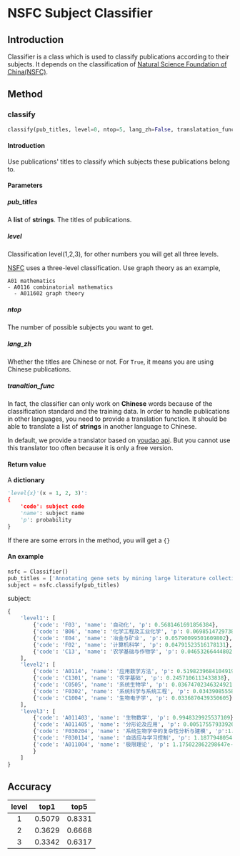 # NSFC Subject Classifier

## Introduction

Classifier is a class which is used to classify publications according to their subjects. It depends on the classification of [Natural Science Foundation of China(NSFC)](http://www.nsfc.gov.cn/nsfc/cen/xmzn/2019xmzn/15/index.html). 

## Method

### classify

```python
classify(pub_titles, level=0, ntop=5, lang_zh=False, translatation_func=youdao_translate)
```
#### Introduction

Use publications' titles to classify which subjects these publications belong to.

#### Parameters

##### pub_titles

A **list** of **strings**. The titles of publications.

##### level

Classification level(1,2,3), for other numbers you will get all three levels.

[NSFC](http://www.nsfc.gov.cn/nsfc/cen/xmzn/2019xmzn/15/index.html) uses a three-level classification. Use graph theory as an example, 

```
A01 mathematics
- A0116 combinatorial mathematics
  - A011602 graph theory
```

##### ntop

The number of possible subjects you want to get.

##### lang_zh

Whether the titles are Chinese or not. For `True`, it means you are using Chinese publications.

##### tranaltion_func

In fact, the classifier can only work on **Chinese** words because of the classification standard and the training data. In order to handle publications in other languages, you need to provide a translation function.  It should be able to translate a list of **strings** in another language to Chinese.

In default, we provide a translator based on [youdao api](http://fanyi.youdao.com/).  But you cannot use this translator too often because it is only a free version. 

#### Return value

A **dictionary**

```python
'level{x}'(x = 1, 2, 3)':
{
    'code': subject code
    'name': subject name
    'p': probability
}
```

If there are some errors in the method, you will get a `{}`

#### An example

```python
nsfc = Classifier()
pub_titles = ['Annotating gene sets by mining large literature collections with protein networks.']
subject = nsfc.classify(pub_titles)
```

subject:

```python
{
    'level1': [
        {'code': 'F03', 'name': '自动化', 'p': 0.5681461691856384},
        {'code': 'B06', 'name': '化学工程及工业化学', 'p': 0.06985147297382355},
        {'code': 'E04', 'name': '冶金与矿业', 'p': 0.05790099501609802},
        {'code': 'F02', 'name': '计算机科学', 'p': 0.04791523516178131},
        {'code': 'C13', 'name': '农学基础与作物学', 'p': 0.04653266444802284}
    ], 
    'level2': [
        {'code': 'A0114', 'name': '应用数学方法', 'p': 0.5198239684104919},
        {'code': 'C1301', 'name': '农学基础', 'p': 0.2457106113433838},
        {'code': 'C0505', 'name': '系统生物学', 'p': 0.03674702346324921},
        {'code': 'F0302', 'name': '系统科学与系统工程', 'p': 0.034390855580568314},
        {'code': 'C1004', 'name': '生物电子学', 'p': 0.0336870439350605}
    ], 
    'level3': [
        {'code': 'A011403', 'name': '生物数学', 'p': 0.9948329925537109},
        {'code': 'A011405', 'name': '分形论及应用', 'p': 0.005175579339265823},
        {'code': 'F030204', 'name': '系统生物学中的复杂性分析与建模', 'p':1.471634732e-05},
        {'code': 'F030114', 'name': '自适应与学习控制', 'p': 1.187794805446174e-05},
        {'code': 'A011004', 'name': '极限理论', 'p': 1.175022862298647e-05
        }
    ]
}
```

## Accuracy

| level |  top1  |  top5  |
| :---: | :----: | :----: |
|   1   | 0.5079 | 0.8331 |
|   2   | 0.3629 | 0.6668 |
|   3   | 0.3342 | 0.6317 |

